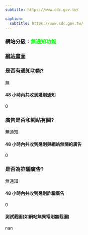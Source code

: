 ```yaml
---
subtitle: https://www.cdc.gov.tw/

caption:
  subtitle: https://www.cdc.gov.tw/
---
```


<h3>網站分級：<font color="#00FF00">無通知功能</font></h3>

### [網站畫面](https://www.cdc.gov.tw/)
### 是否有通知功能?
無

#### 48 小時內共收到幾則通知
0

### 廣告是否和網站有關?
無通知

#### 48 小時內共收到幾則與網站無關的廣告
0

### 是否為詐騙廣告?
無通知

#### 48 小時內共收到幾則詐騙廣告
0

#### 測試截圖(如網站無異常則無截圖)
nan

